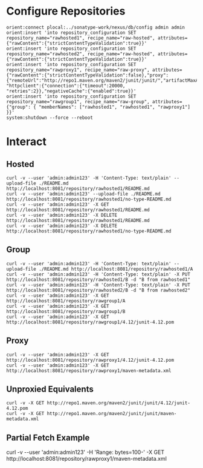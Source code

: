 <!--

    Sonatype Nexus (TM) Open Source Version
    Copyright (c) 2008-2015 Sonatype, Inc.
    All rights reserved. Includes the third-party code listed at http://links.sonatype.com/products/nexus/oss/attributions.

    This program and the accompanying materials are made available under the terms of the Eclipse Public License Version 1.0,
    which accompanies this distribution and is available at http://www.eclipse.org/legal/epl-v10.html.

    Sonatype Nexus (TM) Professional Version is available from Sonatype, Inc. "Sonatype" and "Sonatype Nexus" are trademarks
    of Sonatype, Inc. Apache Maven is a trademark of the Apache Software Foundation. M2eclipse is a trademark of the
    Eclipse Foundation. All other trademarks are the property of their respective owners.

-->
# Configure Repositories

    orient:connect plocal:../sonatype-work/nexus/db/config admin admin
    orient:insert 'into repository_configuration SET repository_name="rawhosted1", recipe_name="raw-hosted", attributes={"rawContent":{"strictContentTypeValidation":true}}'
    orient:insert 'into repository_configuration SET repository_name="rawhosted2", recipe_name="raw-hosted", attributes={"rawContent":{"strictContentTypeValidation":true}}'
    orient:insert 'into repository_configuration SET repository_name="rawproxy1", recipe_name="raw-proxy", attributes={"rawContent":{"strictContentTypeValidation":false},"proxy":{"remoteUrl":"http://repo1.maven.org/maven2/junit/junit/","artifactMaxAge":120}, "httpclient":{"connection":{"timeout":20000, "retries":2}},"negativeCache":{"enabled":true}}'
    orient:insert 'into repository_configuration SET repository_name="rawgroup1", recipe_name="raw-group", attributes={"group": { "memberNames": ["rawhosted1", "rawhosted1", "rawproxy1"] }}'
    system:shutdown --force --reboot

# Interact

## Hosted

    curl -v --user 'admin:admin123' -H 'Content-Type: text/plain' --upload-file ./README.md http://localhost:8081/repository/rawhosted1/README.md
    curl -v --user 'admin:admin123' --upload-file ./README.md http://localhost:8081/repository/rawhosted1/no-type-README.md
    curl -v --user 'admin:admin123' -X GET http://localhost:8081/repository/rawhosted1/README.md
    curl -v --user 'admin:admin123' -X DELETE http://localhost:8081/repository/rawhosted1/README.md
    curl -v --user 'admin:admin123' -X DELETE http://localhost:8081/repository/rawhosted1/no-type-README.md

## Group

    curl -v --user 'admin:admin123' -H 'Content-Type: text/plain' --upload-file ./README.md http://localhost:8081/repository/rawhosted1/A
    curl -v --user 'admin:admin123' -H 'Content-Type: text/plain' -X PUT http://localhost:8081/repository/rawhosted1/B -d "B from rawhosted1"
    curl -v --user 'admin:admin123' -H 'Content-Type: text/plain' -X PUT http://localhost:8081/repository/rawhosted2/B -d "B from rawhosted2"
    curl -v --user 'admin:admin123' -X GET http://localhost:8081/repository/rawgroup1/A
    curl -v --user 'admin:admin123' -X GET http://localhost:8081/repository/rawgroup1/B
    curl -v --user 'admin:admin123' -X GET http://localhost:8081/repository/rawgroup1/4.12/junit-4.12.pom

## Proxy

    curl -v --user 'admin:admin123' -X GET http://localhost:8081/repository/rawproxy1/4.12/junit-4.12.pom
    curl -v --user 'admin:admin123' -X GET http://localhost:8081/repository/rawproxy1/maven-metadata.xml

## Unproxied Equivalents

    curl -v -X GET http://repo1.maven.org/maven2/junit/junit/4.12/junit-4.12.pom
    curl -v -X GET http://repo1.maven.org/maven2/junit/junit/maven-metadata.xml

## Partial Fetch Example
   curl -v --user 'admin:admin123' -H 'Range: bytes=100-' -X GET http://localhost:8081/repository/rawproxy1/maven-metadata.xml
